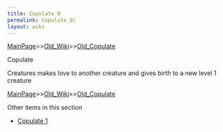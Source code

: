 ```yaml
---
title: Copulate 0
permalink: Copulate_0/
layout: wiki
---
```


[MainPage](/keeperrl_wiki/ "wikilink")>>[Old_Wiki](/keeperrl_wiki/Old_Wiki "wikilink")>>[Old_Copulate](/keeperrl_wiki/Old_Copulate "wikilink")

Copulate

Creatures makes love to another creature and gives birth to a new level 1 creature

[MainPage](/keeperrl_wiki/ "wikilink")>>[Old_Wiki](/keeperrl_wiki/Old_Wiki "wikilink")>>[Old_Copulate](/keeperrl_wiki/Old_Copulate "wikilink")

Other items in this section
-    [Copulate 1](/keeperrl_wiki/Copulate_1 "wikilink")
